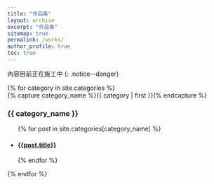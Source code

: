 ```yaml
---
title: "作品集"
layout: archive
excerpt: "作品集"
sitemap: true
permalink: /works/
author_profile: true
toc: true
---
```

內容目前正在施工中
{: .notice--danger}

<div id="archives">
{% for category in site.categories %}
  <div class="archive-group">
    {% capture category_name %}{{ category | first }}{% endcapture %}
    <div id="#{{ category_name | slugize }}"></div>
    <h3 class="category-head">{{ category_name }}</h3>
    <a name="{{ category_name | slugize }}"></a>
    <ul>
    {% for post in site.categories[category_name] %}
    <li>
    <article class="archive-item">
      <h4><a href="{{ site.baseurl }}{{ post.url }}">{{post.title}}</a></h4>
    </article>
    </li>
    {% endfor %}
    </ul>
  </div>
{% endfor %}
</div>